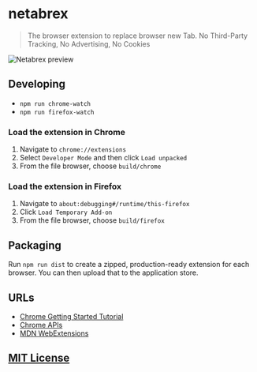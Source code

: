 # netabrex

> The browser extension to replace browser new Tab. No Third-Party Tracking, No Advertising, No Cookies

![Netabrex preview](resources/preview-v0.1.1.gif)

## Developing

- `npm run chrome-watch`
- `npm run firefox-watch`

### Load the extension in Chrome

1. Navigate to `chrome://extensions`
2. Select `Developer Mode` and then click `Load unpacked`
3. From the file browser, choose `build/chrome`

### Load the extension in Firefox

1. Navigate to `about:debugging#/runtime/this-firefox`
2. Click `Load Temporary Add-on`
3. From the file browser, choose `build/firefox`

## Packaging

Run `npm run dist` to create a zipped, production-ready extension for each browser. You can then upload that to the application store.

## URLs

- [Chrome Getting Started Tutorial](https://developer.chrome.com/extensions/getstarted)
- [Chrome APIs](https://developer.chrome.com/apps/api_index)
- [MDN WebExtensions](https://developer.mozilla.org/en-US/docs/Mozilla/Add-ons/WebExtensions)

## [MIT License](LICENSE)
